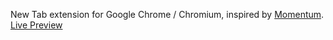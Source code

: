 New Tab extension for Google Chrome / Chromium, inspired by [Momentum](https://momentumdash.com/).
[Live Preview](https://tariellaelius.github.io/NewTab/)
